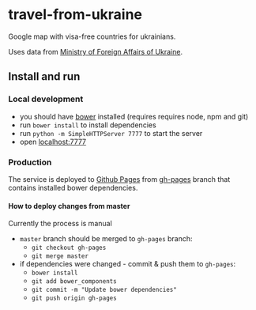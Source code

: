 # travel-from-ukraine
Google map with visa-free countries for ukrainians.

Uses data from [Ministry of Foreign Affairs of Ukraine](http://mfa.gov.ua/ua/consular-affairs/travel-advice/entering-foreign-countries).

## Install and run

### Local development

* you should have [bower](https://bower.io/#install-bower) installed (requires requires node, npm and git)
* run `bower install` to install dependencies
* run `python -m SimpleHTTPServer 7777` to start the server
* open [localhost:7777](http://localhost:7777/)

### Production

The service is deployed to [Github Pages](https://docs.github.com/en/pages) from [gh-pages](https://github.com/s0ph1e/travel-from-ukraine/tree/gh-pages) branch that contains installed bower dependencies. 

#### How to deploy changes from master

Currently the process is manual
* `master` branch should be merged to `gh-pages` branch:
    * `git checkout gh-pages`
    * `git merge master`
* if dependencies were changed - commit & push them to `gh-pages`:
    * `bower install`
    * `git add bower_components`
    * `git commit -m "Update bower dependencies"`
    * `git push origin gh-pages`

